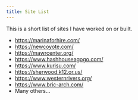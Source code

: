 ```yaml
---
title: Site List
---
```

This is a short list of sites I have worked on or built. 

- https://marinaforhire.com/
- https://newcoyote.com/
- https://mawrcenter.org/
- https://www.hashhouseagogo.com/
- https://www.kurisu.com/
- https://sherwood.k12.or.us/
- https://www.westernrivers.org/
- https://www.bric-arch.com/
- Many others...
